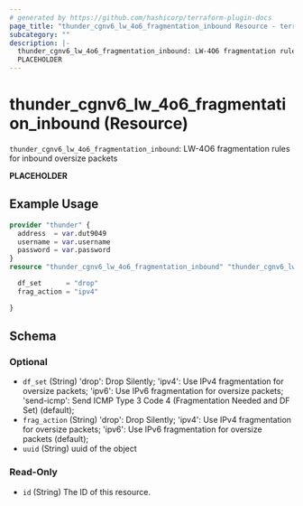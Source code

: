 ```yaml
---
# generated by https://github.com/hashicorp/terraform-plugin-docs
page_title: "thunder_cgnv6_lw_4o6_fragmentation_inbound Resource - terraform-provider-thunder"
subcategory: ""
description: |-
  thunder_cgnv6_lw_4o6_fragmentation_inbound: LW-4O6 fragmentation rules for inbound oversize packets
  PLACEHOLDER
---
```


# thunder_cgnv6_lw_4o6_fragmentation_inbound (Resource)

`thunder_cgnv6_lw_4o6_fragmentation_inbound`: LW-4O6 fragmentation rules for inbound oversize packets

__PLACEHOLDER__

## Example Usage

```terraform
provider "thunder" {
  address  = var.dut9049
  username = var.username
  password = var.password
}
resource "thunder_cgnv6_lw_4o6_fragmentation_inbound" "thunder_cgnv6_lw_4o6_fragmentation_inbound" {

  df_set      = "drop"
  frag_action = "ipv4"

}
```

<!-- schema generated by tfplugindocs -->
## Schema

### Optional

- `df_set` (String) 'drop': Drop Silently; 'ipv4': Use IPv4 fragmentation for oversize packets; 'ipv6': Use IPv6 fragmentation for oversize packets; 'send-icmp': Send ICMP Type 3 Code 4 (Fragmentation Needed and DF Set) (default);
- `frag_action` (String) 'drop': Drop Silently; 'ipv4': Use IPv4 fragmentation for oversize packets; 'ipv6': Use IPv6 fragmentation for oversize packets (default);
- `uuid` (String) uuid of the object

### Read-Only

- `id` (String) The ID of this resource.


